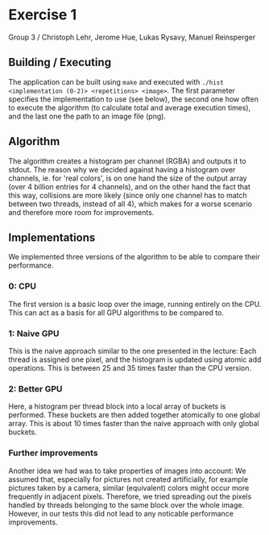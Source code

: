 # Exercise 1
Group 3 / Christoph Lehr, Jerome Hue, Lukas Rysavy, Manuel Reinsperger 

## Building / Executing

The application can be built using `make` and executed with `./hist
<implementation (0-2)> <repetitions> <image>`. The first parameter specifies
the implementation to use (see below), the second one how often to execute the
algorithm (to calculate total and average execution times), and the last one
the path to an image file (png).

## Algorithm

The algorithm creates a histogram per channel (RGBA) and outputs it to
stdout. The reason why we decided against having a histogram over channels,
ie. for 'real colors', is on one hand the size of the output array (over 4
billion entries for 4 channels), and on the other hand the fact that this way,
collisions are more likely (since only one channel has to match between two
threads, instead of all 4), which makes for a worse scenario and therefore
more room for improvements.

## Implementations

We implemented three versions of the algorithm to be able to compare their
performance.

### 0: CPU

The first version is a basic loop over the image, running entirely on the
CPU. This can act as a basis for all GPU algorithms to be compared to.

### 1: Naive GPU

This is the naive approach similar to the one presented in the lecture: Each
thread is assigned one pixel, and the histogram is updated using atomic add
operations. This is between 25 and 35 times faster than the CPU version.

### 2: Better GPU

Here, a histogram per thread block into a local array of buckets is
performed. These buckets are then added together atomically to one global
array. This is about 10 times faster than the naive approach with only global
buckets.

### Further improvements

Another idea we had was to take properties of images into account: We assumed
that, especially for pictures not created artificially, for example pictures
taken by a camera, similar (equivalent) colors might occur more frequently in
adjacent pixels. Therefore, we tried spreading out the pixels handled by
threads belonging to the same block over the whole image. However, in our
tests this did not lead to any noticable performance improvements.
